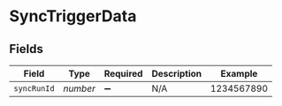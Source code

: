 # SyncTriggerData


## Fields

| Field              | Type               | Required           | Description        | Example            |
| ------------------ | ------------------ | ------------------ | ------------------ | ------------------ |
| `syncRunId`        | *number*           | :heavy_minus_sign: | N/A                | 1234567890         |